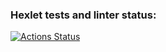 ### Hexlet tests and linter status:
[![Actions Status](https://github.com/olegdemchenko/frontend-project-lvl4/workflows/hexlet-check/badge.svg)](https://github.com/olegdemchenko/frontend-project-lvl4/actions)